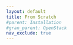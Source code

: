 ```yaml
---
layout: default
title: From Scratch
#parent: Installation
#gran_parent: OpenStack
nav_exclude: true
---
```

